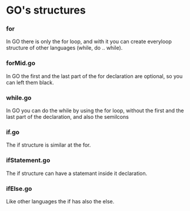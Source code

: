 # GO's structures

### for

In GO there is only the for loop, and with it you can create everyloop structure of other languages (while, do .. while).

### forMid.go

In GO the first and the last part of the for declaration are optional, so you can left them black.

### while.go

In GO you can do the while by using the for loop, without the first and the last part of the declaration, and also the semilcons

### if.go 

The if structure is similar at the for.

### ifStatement.go

The if structure can have a statemant inside it declaration.

### ifElse.go 

Like other languages the if has also the else.

